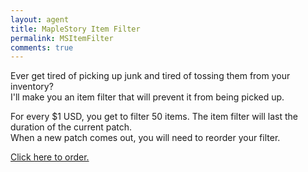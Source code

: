 ```yaml
---
layout: agent
title: MapleStory Item Filter
permalink: MSItemFilter
comments: true
---
```

Ever get tired of picking up junk and tired of tossing them from your inventory?  
I'll make you an item filter that will prevent it from being picked up.  

For every $1 USD, you get to filter 50 items.
The item filter will last the duration of the current patch.  
When a new patch comes out, you will need to reorder your filter.

[Click here to order.](https://shop.betaleaf.net/item/item-filter)
